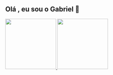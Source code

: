 ## Olá , eu sou o Gabriel 👋
<div>
  <a href="https://github.com/GabrielSilva12">
  <img height="160em" src="https://github-readme-stats.vercel.app/api?username=GabrielSilva12&show_icons=true&theme=midnight-purple&include_all_commits=true&count_private=true"/>
  <img height="160em" src="https://github-readme-stats.vercel.app/api/top-langs/?username=GabrielSilva12&layout=compact&langs_count=7&theme=midnight-purple"/>
</div>

